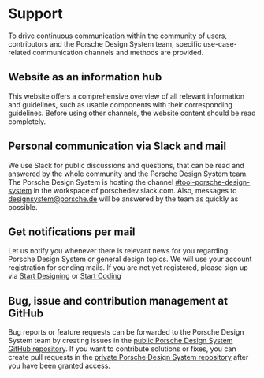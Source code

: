 # Support

To drive continuous communication within the community of users, contributors and the Porsche Design System team, specific use-case-related communication channels and methods are provided.

<TableOfContents></TableOfContents>

## Website as an information hub
This website offers a comprehensive overview of all relevant information and guidelines, such as usable components with their corresponding guidelines. Before using other channels, the website content should be read completely.

## Personal communication via Slack and mail
We use Slack for public discussions and questions, that can be read and answered by the whole community and the Porsche Design System team. The Porsche Design System is hosting the channel [#tool-porsche-design-system](https://porschedev.slack.com/app_redirect?channel=tool-porsche-design-system) in the workspace of porschedev.slack.com. Also, messages to designsystem@porsche.de will be answered by the team as quickly as possible.

## Get notifications per mail
Let us notify you whenever there is relevant news for you regarding Porsche Design System or general design topics. We will use your account registration for sending mails. If you are not yet registered, please sign up via [Start Designing](start-designing/introduction) or [Start Coding](start-coding/introduction)

## Bug, issue and contribution management at GitHub
Bug reports or feature requests can be forwarded to the Porsche Design System team by creating issues in the [public Porsche Design System GitHub repository](https://github.com/porscheui/porsche-ui-contribution). If you want to contribute solutions or fixes, you can create pull requests in the [private Porsche Design System repository](https://github.com/porscheui/porsche-design-system) after you have been granted access.